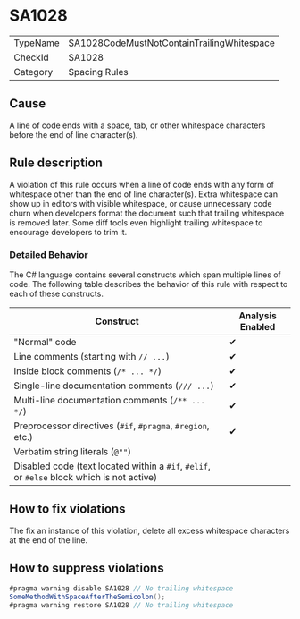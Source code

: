 ﻿# SA1028

<table>
<tr>
  <td>TypeName</td>
  <td>SA1028CodeMustNotContainTrailingWhitespace</td>
</tr>
<tr>
  <td>CheckId</td>
  <td>SA1028</td>
</tr>
<tr>
  <td>Category</td>
  <td>Spacing Rules</td>
</tr>
</table>

## Cause

A line of code ends with a space, tab, or other whitespace characters before the end of line character(s).

## Rule description

A violation of this rule occurs when a line of code ends with any form of whitespace other than the end of line character(s). Extra whitespace can show up in editors with visible whitespace, or cause unnecessary code churn when developers format the document such that trailing whitespace is removed later. Some diff tools even highlight trailing whitespace to encourage developers to trim it.

### Detailed Behavior

The C# language contains several constructs which span multiple lines of code. The following table describes the behavior of this rule with respect to each of these constructs.

| Construct | Analysis Enabled |
| --- | --- |
| "Normal" code | ✔ |
| Line comments (starting with `// ...`) | ✔ |
| Inside block comments (`/* ... */`) | ✔ |
| Single-line documentation comments (`/// ...`) | ✔ |
| Multi-line documentation comments (`/** ... */`) | ✔ |
| Preprocessor directives (`#if`, `#pragma`, `#region`, etc.) | ✔ |
| Verbatim string literals (`@""`) | |
| Disabled code (text located within a `#if`, `#elif`, or `#else` block which is not active) | |

## How to fix violations

The fix an instance of this violation, delete all excess whitespace characters at the end of the line.

## How to suppress violations

```csharp
#pragma warning disable SA1028 // No trailing whitespace
SomeMethodWithSpaceAfterTheSemicolon();    
#pragma warning restore SA1028 // No trailing whitespace
```
